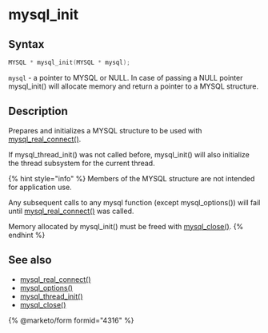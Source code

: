 # mysql\_init

## Syntax

```c
MYSQL * mysql_init(MYSQL * mysql);
```

`mysql` - a pointer to MYSQL or NULL. In case of passing a NULL pointer mysql\_init() will allocate memory and return a pointer to a MYSQL structure.

## Description

Prepares and initializes a MYSQL structure to be used with [mysql\_real\_connect()](mysql_real_connect.md).

If mysql\_thread\_init() was not called before, mysql\_init() will also initialize the thread subsystem for the current thread.

{% hint style="info" %}
Members of the MYSQL structure are not intended for application use.

Any subsequent calls to any mysql function (except mysql\_options()) will fail until [mysql\_real\_connect()](mysql_real_connect.md) was called.

Memory allocated by mysql\_init() must be freed with [mysql\_close()](mysql_close.md).
{% endhint %}

## See also

* [mysql\_real\_connect()](mysql_real_connect.md)
* [mysql\_options()](mysql_options.md)
* [mysql\_thread\_init()](mysql_thread_init.md)
* [mysql\_close()](mysql_close.md)


{% @marketo/form formid="4316" %}

